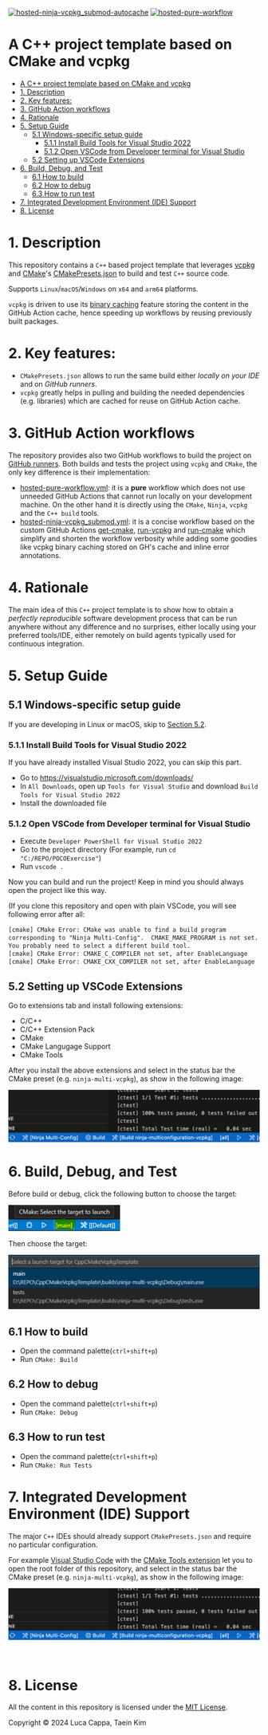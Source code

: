 [![hosted-ninja-vcpkg_submod-autocache](https://github.com/sappho192/CppCMakeVcpkgTemplate/actions/workflows/hosted-ninja-vcpkg_submod.yml/badge.svg)](https://github.com/sappho192/CppCMakeVcpkgTemplate/actions/workflows/hosted-ninja-vcpkg_submod.yml)
[![hosted-pure-workflow](https://github.com/sappho192/CppCMakeVcpkgTemplate/actions/workflows/hosted-pure-workflow.yml/badge.svg)](https://github.com/sappho192/CppCMakeVcpkgTemplate/actions/workflows/hosted-pure-workflow.yml)

# A C++ project template based on CMake and vcpkg

- [A C++ project template based on CMake and vcpkg](#a-c-project-template-based-on-cmake-and-vcpkg)
- [1. Description](#1-description)
- [2. Key features:](#2-key-features)
- [3. GitHub Action workflows](#3-github-action-workflows)
- [4. Rationale](#4-rationale)
- [5. Setup Guide](#5-setup-guide)
  - [5.1 Windows-specific setup guide](#51-windows-specific-setup-guide)
    - [5.1.1 Install Build Tools for Visual Studio 2022](#511-install-build-tools-for-visual-studio-2022)
    - [5.1.2 Open VSCode from Developer terminal for Visual Studio](#512-open-vscode-from-developer-terminal-for-visual-studio)
  - [5.2 Setting up VSCode Extensions](#52-setting-up-vscode-extensions)
- [6. Build, Debug, and Test](#6-build-debug-and-test)
  - [6.1 How to build](#61-how-to-build)
  - [6.2 How to debug](#62-how-to-debug)
  - [6.3 How to run test](#63-how-to-run-test)
- [7. Integrated Development Environment (IDE) Support](#7-integrated-development-environment-ide-support)
- [8. License](#8-license)

# 1. Description

This repository contains a `C++` based project template that leverages [vcpkg](https://github.com/microsoft/vcpkg) and [CMake](https://www.cmake.org)'s [CMakePresets.json](https://cmake.org/cmake/help/latest/manual/cmake-presets.7.html) to build and test `C++` source code.

Supports `Linux`/`macOS`/`Windows` on `x64` and `arm64` platforms.

`vcpkg` is driven to use its [binary caching](https://learn.microsoft.com/en-us/vcpkg/users/binarycaching) feature storing the content in the GitHub Action cache, hence speeding up workflows by reusing previously built packages.

# 2. Key features:

- `CMakePresets.json` allows to run the same build either _locally on your IDE_ and on _GitHub runners_.
- `vcpkg` greatly helps in pulling and building the needed dependencies (e.g. libraries) which are cached for reuse on GitHub Action cache.

# 3. GitHub Action workflows

The repository provides also two GitHub workflows to build the project on [GitHub runners](https://github.com/actions/runner). Both builds and tests the project using `vcpkg` and `CMake`, the only key difference is their implementation:

- [hosted-pure-workflow.yml](.github/workflows/hosted-pure-workflow.yml): it is a __pure__ workflow which does not use unneeded GitHub Actions that cannot run locally on your development machine. On the other hand it is directly using the `CMake`, `Ninja`, `vcpkg` and the `C++ build` tools.
- [hosted-ninja-vcpkg_submod.yml](.github/workflows/hosted-ninja-vcpkg_submod.yml): it is a concise workflow based on the custom GitHub Actions [get-cmake](https://github.com/lukka/get-cmake), [run-vcpkg](https://github.com/lukka/run-vcpkg) and [run-cmake](https://github.com/lukka/run-cmake) which simplify and shorten the workflow verbosity while adding some goodies like vcpkg binary caching stored on GH's cache and inline error annotations.

# 4. Rationale

The main idea of this `C++` project template is to show how to obtain a _perfectly reproducible_ software development process that can be run anywhere without any difference and no surprises, either locally using your preferred tools/IDE, either remotely on build agents typically used for continuous integration.

# 5. Setup Guide

## 5.1 Windows-specific setup guide

If you are developing in Linux or macOS, skip to [Section 5.2](#52-setting-up-vscode-extensions).

### 5.1.1 Install Build Tools for Visual Studio 2022

If you have already installed Visual Studio 2022, you can skip this part.

- Go to https://visualstudio.microsoft.com/downloads/
- In `All Downloads`, open up `Tools for Visual Studio` and download `Build Tools for Visual Studio 2022`
- Install the downloaded file

### 5.1.2 Open VSCode from Developer terminal for Visual Studio

- Execute `Developer PowerShell for Visual Studio 2022`
- Go to the project directory (For example, run `cd "C:/REPO/POCOExercise"`)
- Run `vscode .`

Now you can build and run the project! Keep in mind you should always open the project like this way.

(If you clone this repository and open with plain VSCode, you will see following error after all:

```
[cmake] CMake Error: CMake was unable to find a build program corresponding to "Ninja Multi-Config".  CMAKE_MAKE_PROGRAM is not set.  You probably need to select a different build tool.
[cmake] CMake Error: CMAKE_C_COMPILER not set, after EnableLanguage
[cmake] CMake Error: CMAKE_CXX_COMPILER not set, after EnableLanguage
```

## 5.2 Setting up VSCode Extensions

Go to extensions tab and install following extensions:

- C/C++
- C/C++ Extension Pack
- CMake
- CMake Langugage Support
- CMake Tools

After you install the above extensions and select in the status bar the CMake preset (e.g. `ninja-multi-vcpkg`), as show in the following image:

![CMake's preset selection in the status bar of Visual Studio Code](./img/vscode_cmakepresets_selection.png)

# 6. Build, Debug, and Test

Before build or debug, click the following button to choose the target:

![CMake's project selection in the status bar of Visual Studio Code](./img/vscode_target_selection.png)

Then choose the target:

![CMake's project selection in the status bar of Visual Studio Code (2)](./img/vscode_target_selection_2.png)

## 6.1 How to build

- Open the command palette(`ctrl+shift+p`)
- Run `CMake: Build`

## 6.2 How to debug

- Open the command palette(`ctrl+shift+p`)
- Run `CMake: Debug`

## 6.3 How to run test

- Open the command palette(`ctrl+shift+p`)
- Run `CMake: Run Tests`

# 7. Integrated Development Environment (IDE) Support

The major `C++` IDEs should already support `CMakePresets.json` and require no particular configuration.

For example [Visual Studio Code](https://code.visualstudio.com/) with the [CMake Tools extension](https://marketplace.visualstudio.com/items?itemName=ms-vscode.cmake-tools) let you to open the root folder of this repository, and select in the status bar the CMake preset (e.g. `ninja-multi-vcpkg`), as show in the following image:

![CMake's preset selection in the status bar of Visual Studio Code](./img/vscode_cmakepresets_selection.png)

<br>

# 8. License

All the content in this repository is licensed under the [MIT License](LICENSE.txt).

Copyright © 2024 Luca Cappa, Taein Kim
